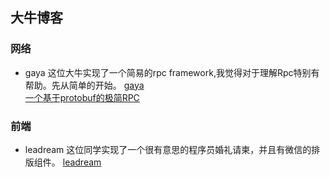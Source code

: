 ## 大牛博客

### 网络

- gaya
这位大牛实现了一个简易的rpc framework,我觉得对于理解Rpc特别有帮助。先从简单的开始。
[gaya](https://github.com/goyas)<br>
[一个基于protobuf的极简RPC](https://www.lagou.com/lgeduarticle/43689.html)

### 前端

- leadream
这位同学实现了一个很有意思的程序员婚礼请柬，并且有微信的排版组件。
[leadream](https://github.com/leadream)


